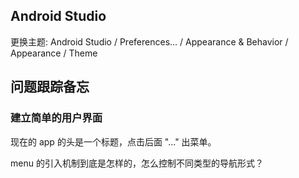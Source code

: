 ## Android Studio

更换主题: Android Studio / Preferences... / Appearance & Behavior / Appearance / Theme

## 问题跟踪备忘

### 建立简单的用户界面

现在的 app 的头是一个标题，点击后面 "..." 出菜单。

menu 的引入机制到底是怎样的，怎么控制不同类型的导航形式？
